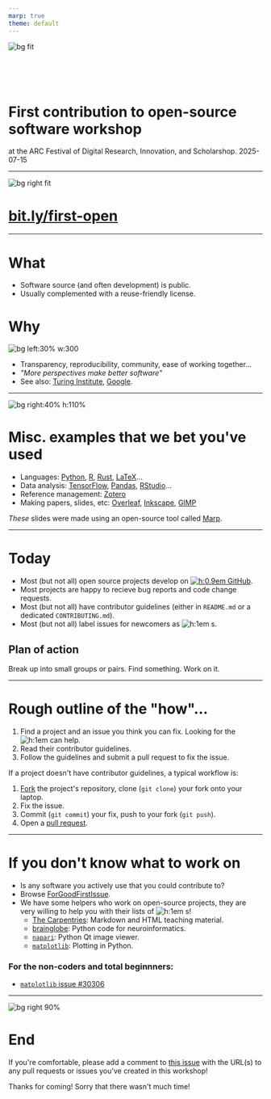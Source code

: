 ```yaml
---
marp: true
theme: default
---
```


![bg fit](assets/ucl-banner.png)

<br/><br/><br/><!-- aesthetic vspace so the title isn't too close to the UCL banner -->

# First contribution to open-source software workshop

at the ARC Festival of Digital Research, Innovation, and Scholarshop. 2025-07-15

---

<!--
paginate: true
-->

![bg right fit](assets/qr-code.svg)

# [bit.ly/first-open](https://bit.ly/first-open)

---

# What

- Software source (and often development) is public.
- Usually complemented with a reuse-friendly license.

# Why

![bg left:30% w:300](assets/osi-logo.svg)

- Transparency, reproducibility, community, ease of working together...
- _"More perspectives make better software"_
- See also: [Turing Institute](https://www.turing.ac.uk/blog/open-source-software-why-it-matters-and-how-get-involved), [Google](https://opensource.google/documentation/reference/why).

---

![bg right:40% h:110%](assets/ss-overleaf.png)

<!--
_footer: Image [Wikimedia commons](https://commons.wikimedia.org/wiki/File:Screenshot_of_Overleaf.png)
-->

# Misc. examples that we bet you've used

- Languages: [Python](https://github.com/python/cpython), [R](https://cran.r-project.org/sources.html), [Rust](https://github.com/rust-lang/rust), [LaTeX]()...
- Data analysis: [TensorFlow](https://github.com/tensorflow/tensorflow), [Pandas](https://github.com/pandas-dev/pandas), [RStudio](https://github.com/rstudio/rstudio)...
- Reference management: [Zotero](https://github.com/zotero/zotero)
- Making papers, slides, etc: [Overleaf](https://github.com/overleaf/overleaf), [Inkscape](https://github.com/inkscape/inkscape), [GIMP](https://gitlab.gnome.org/GNOME/gimp)

_These_ slides were made using an open-source tool called [Marp](https://github.com/marp-team/marpit).

---

# Today

- Most (but not all) open source projects develop on [![h:0.9em](assets/gh.svg) GitHub](https://github.com).
- Most projects are happy to recieve bug reports and code change requests.
- Most (but not all) have contributor guidelines (either in `README.md` or a dedicated `CONTRIBUTING.md`).
- Most (but not all) label issues for newcomers as ![h:1em](assets/good-first-issue-label.png) s.

## Plan of action

Break up into small groups or pairs. Find something. Work on it.

---

# Rough outline of the "how"...

1. Find a project and an issue you think you can fix. Looking for the ![h:1em](assets/good-first-issue-label.png) can help.
2. Read their contributor guidelines.
3. Follow the guidelines and submit a pull request to fix the issue.

If a project doesn't have contributor guidelines, a typical workflow is:

1. [Fork] the project's repository, clone (`git clone`) your fork onto your laptop.
2. Fix the issue.
3. Commit (`git commit`) your fix, push to your fork (`git push`).
4. Open a [pull request].

[Fork]: https://docs.github.com/en/pull-requests/collaborating-with-pull-requests/working-with-forks/fork-a-repo
[pull request]: https://docs.github.com/en/pull-requests/collaborating-with-pull-requests/proposing-changes-to-your-work-with-pull-requests/about-pull-requests

---

# If you don't know what to work on

- Is any software you actively use that you could contribute to?
- Browse [ForGoodFirstIssue](https://forgoodfirstissue.github.com).
- We have some helpers who work on open-source projects, they are very willing to help you with their lists of ![h:1em](assets/good-first-issue-label.png) s!
  - [The Carpentries]: Markdown and HTML teaching material.
  - [brainglobe]: Python code for neuroinformatics.
  - [`napari`]: Python Qt image viewer.
  - [`matplotlib`]: Plotting in Python.

[The Carpentries]: https://github.com/search?q=label%3A%22good+first+issue%22+is%3Aopen+org%3Aswcarpentry+org%3Acarpentries+org%3Adatacarpentry+org%3Alibrarycarpentry&type=issues
[brainglobe]: https://github.com/search?q=org%3Abrainglobe+label%3A%22good+first+issue%22++&type=issues&state=open
[`napari`]: https://github.com/search?q=repo%3Anapari%2Fnapari+repo%3Amatplotlib%2Fnapari-matplotlib+label%3A%22good+first+issue%22%2C%22contribute%3Agood+first+issue%22+is%3Aopen+&type=issues
[`matplotlib`]: https://github.com/search?q=repo%3Amatplotlib%2Fmatplotlib+%2817479+OR+21898+OR+9970%29+type%3Aissue+is%3Aopen+&type=issues

### For the non-coders and total beginnners:

- [`matplotlib` issue #30306](https://github.com/matplotlib/matplotlib/issues/30306)

<!--center>

# [Link to all of the curated issues][all]

</center-->

[all]: https://github.com/search?q=repo%3Amatplotlib%2Fmatplotlib+org%3Abrainglobe+org%3Aswcarpentry+org%3Acarpentries+org%3Adatbrainglobeacarpentry+org%3Alibrarycarpentry+repo%3Amatplotlib%2Fnapari-matplotlib+repo%3Anapari%2Fnapari+label%3A%22good+first+issue%22%2C%22difficulty%3A+easy%22+is%3Aopen+&type=issues

---

![bg right 90%](assets/outcomes-issue.png)

# End

If you're comfortable, please add a comment to [this issue](https://github.com/UCL-ARC/good-first-issue-hackathons/issues/6) with the URL(s) to any pull requests or issues you've created in this workshop!

Thanks for coming!
Sorry that there wasn't much time!
